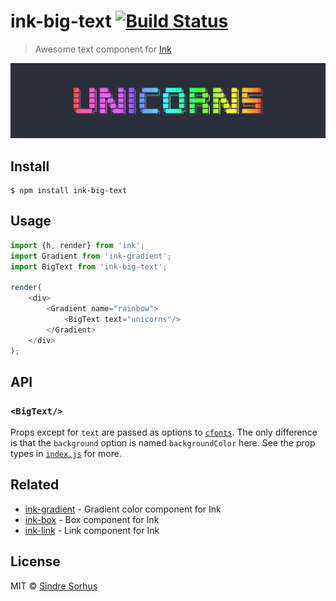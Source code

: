 # ink-big-text [![Build Status](https://travis-ci.org/sindresorhus/ink-big-text.svg?branch=master)](https://travis-ci.org/sindresorhus/ink-big-text)

> Awesome text component for [Ink](https://github.com/vadimdemedes/ink)

![](screenshot.png)


## Install

```
$ npm install ink-big-text
```


## Usage

```js
import {h, render} from 'ink';
import Gradient from 'ink-gradient';
import BigText from 'ink-big-text';

render(
	<div>
		<Gradient name="rainbow">
			<BigText text="unicorns"/>
		</Gradient>
	</div>
);
```


## API

### `<BigText/>`

Props except for `text` are passed as options to [`cfonts`](https://github.com/dominikwilkowski/cfonts). The only difference is that the `background` option is named `backgroundColor` here. See the prop types in [`index.js`](index.js) for more.


## Related

- [ink-gradient](https://github.com/sindresorhus/ink-gradient) - Gradient color component for Ink
- [ink-box](https://github.com/sindresorhus/ink-box) - Box component for Ink
- [ink-link](https://github.com/sindresorhus/ink-link) - Link component for Ink


## License

MIT © [Sindre Sorhus](https://sindresorhus.com)
